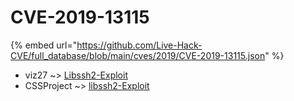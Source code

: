 # CVE-2019-13115
{% embed url="https://github.com/Live-Hack-CVE/full_database/blob/main/cves/2019/CVE-2019-13115.json" %}

* viz27 ~> [Libssh2-Exploit](https://www.alice-snow.ru/2019/database/cve-2019-13115/libssh2-exploit-viz27)
* CSSProject ~> [libssh2-Exploit](https://www.alice-snow.ru/2019/database/cve-2019-13115/libssh2-exploit-cssproject)